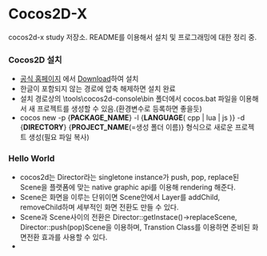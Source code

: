 # Cocos2D-X

cocos2d-x study 저장소. README를 이용해서 설치 및 프로그래밍에 대한 정리 중. 

### Cocos2D 설치
* [공식 홈페이지](http://www.cocos2d-x.org/) 에서 [Download](http://www.cocos2d-x.org/download)하여 설치
* 한글이 포함되지 않는 경로에 압축 해제하면 설치 완료
* 설치 경로상의 \tools\cocos2d-console\bin 폴더에서 cocos.bat 파일을 이용해서 새 프로젝트를 생성할 수 있음.(환경변수로 등록하면 좋을듯)
* cocos new -p {**PACKAGE_NAME**} -l {**LANGUAGE**( cpp | lua | js )} -d {**DIRECTORY**} {**PROJECT_NAME**(=생성 폴더 이름)} 형식으로 새로운 프로젝트 생성(필요 파일 복사)

### Hello World
* cocos2d는 Director라는 singletone instance가 push, pop, replace된 Scene을 플랫폼에 맞는 native graphic api를 이용해 rendering 해준다. 
* Scene은 화면을 이루는 단위이면 Scene안에서 Layer를 addChild, removeChild하며 세부적인 화면 전환도 만들 수 있다. 
* Scene과 Scene사이의 전환은 Director::getInstace()->replaceScene, Director::push(pop)Scene을 이용하며, Transtion Class를 이용하면 준비된 화면전환 효과를 사용할 수 있다.
* 